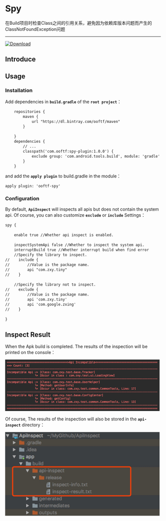 # **Spy**
在Build项目时检查Class之间的引用关系，避免因为依赖库版本问题而产生的ClassNotFoundException问题

----

[ ![Download](https://api.bintray.com/packages/ooftf/maven/spy-plugin/images/download.svg) ](https://bintray.com/ooftf/maven/spy-plugin/_latestVersion)
## **Introduce**


## **Usage**
### **Installation**
Add dependencies in **`build.gradle`** of the **`root project`**：

```
    repositories {
        maven {
            url "https://dl.bintray.com/ooftf/maven"
        }
   
    }
    dependencies {
        // ...
        classpath('com.ooftf:spy-plugin:1.0.0') {
            exclude group: 'com.android.tools.build', module: 'gradle'
        }
    }
```

and add the **`apply plugin`** to build.gradle in the module：

```
apply plugin: 'ooftf-spy'
```

### **Configuration**
By default, **`ApiInspect`** will inspects all apis but does not contain the system api. Of course, you can also customize **`exclude`** or **`include`** Settings：

```
spy {

    enable true //Whether api inspect is enabled.

    inspectSystemApi false //Whether to inspect the system api.
    interruptBuild true //Whether interrupt build when find error
    //Specify the library to inspect.
//    include {
//        //Value is the package name.
//        api "com.zxy.tiny"
//    }

    //Specify the library not to inspect.
//    exclude {
//        //Value is the package name.
//        api 'com.zxy.tiny'
//        api 'com.google.zxing'
//    }

}
```

## **Inspect Result**
When the Apk build is completed. The results of the inspection will be printed on the console：

<img src="https://raw.githubusercontent.com/Sunzxyong/ImageRepository/master/apiinspect.png" width="500"/>

Of course, The results of the inspection will also be stored in the **`api-inspect`** directory：

<img src="https://raw.githubusercontent.com/Sunzxyong/ImageRepository/master/apiinspect_result.jpg" width="500"/>


